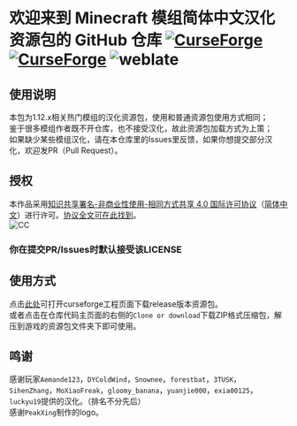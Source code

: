 # 欢迎来到 Minecraft 模组简体中文汉化资源包的 GitHub 仓库 [![CurseForge](http://cf.way2muchnoise.eu/full_simplified-chinese-localization-resource-package_downloads.svg)](https://minecraft.curseforge.com/projects/simplified-chinese-localization-resource-package) [![CurseForge](http://cf.way2muchnoise.eu/versions/simplified-chinese-localization-resource-package.svg)](https://minecraft.curseforge.com/projects/simplified-chinese-localization-resource-package) ![weblate](https://weblate.sayori.pw/widgets/mod/zh_cn/svg-badge.svg)

## 使用说明

本包为1.12.x相关热门模组的汉化资源包，使用和普通资源包使用方式相同；<br>
鉴于很多模组作者既不开仓库，也不接受汉化，故此资源包加载方式为上策；<br>
如果缺少某些模组汉化，请在本仓库里的Issues里反馈，如果你想提交部分汉化，欢迎发PR（Pull Request）。

## 授权

本作品采用[知识共享署名-非商业性使用-相同方式共享 4.0 国际许可协议](https://creativecommons.org/licenses/by-nc-sa/4.0/)（[简体中文](https://creativecommons.org/licenses/by-nc-sa/4.0/deed.zh)）进行许可。[协议全文可在此找到](./LICENSE)。<br>
![CC](https://pic3.zhimg.com/39119df78331a72cf1381b7b25650036_b.png)

### 你在提交PR/Issues时默认接受该LICENSE

## 使用方式

点击[此处](https://minecraft.curseforge.com/projects/simplified-chinese-localization-resource-package)可打开curseforge工程页面下载release版本资源包。<br>
或者点击在仓库代码主页面的右侧的`Clone or download`下载ZIP格式压缩包，解压到游戏的资源包文件夹下即可使用。

## 鸣谢

感谢玩家`Aemande123`，`DYColdWind`，`Snownee`，`forestbat`，`3TUSK`，`SihenZhang`，`MoXiaoFreak`，`gloomy_banana`，`yuanjie000`，`exia00125`，`luckyu19`提供的汉化。（排名不分先后）<br>
感谢`PeakXing`制作的logo。
